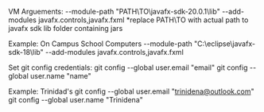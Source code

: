 VM Arguements: --module-path "PATH\TO\javafx-sdk-20.0.1\lib" --add-modules javafx.controls,javafx.fxml
*replace PATH\TO with actual path to javafx sdk lib folder containing jars

Example: On Campus School Computers
--module-path "C:\eclipse\javafx-sdk-18\lib" --add-modules javafx.controls,javafx.fxml

Set git config credentials:
git config --global user.email "email"
git config --global user.name "name"

Example: Trinidad's
git config --global user.email "trinidena@outlook.com"
git config --global user.name "Trinidena"
